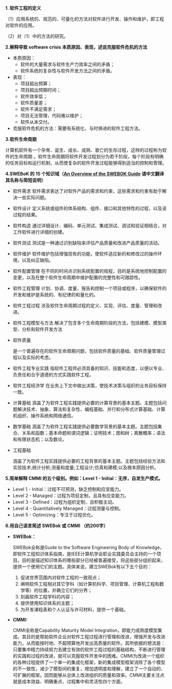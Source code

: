 **1. 软件工程的定义**

（1）应用系统的、规范的、可量化的方法对软件进行开发、操作和维护，即工程对软件的应用。

（2）对（1）中的方法的研究。



**2.解释导致 software crisis 本质原因、表现，述说克服软件危机的方法**

* 本质原因：
  * 软件的大量需求与软件生产力效率之间的矛盾；
  * 软件系统的复杂性与软件开发方法之间的矛盾。
* 表现：
  * 项目超出预算；
  * 项目超出预期时间；
  * 软件效率低；
  * 软件质量差；
  * 软件不满足需求；
  * 项目无法管理，代码难以维护；
  * 软件从未交付。
* 克服软件危机的方法：需要有系统化、与时俱进的软件工程方法。



**3.软件生命周期**

计算机软件有一个孕育、诞生、成长、成熟、衰亡的生存过程，这样的过程称为软件的生命周期 。软件生命周期将软件开发过程划分为若干阶段，每个阶段有明确的任务目标和运行机制，从而使复杂的软件开发过程能够得到适当的控制和管理。



**4.SWEBoK 的 15 个知识域（[An Overview of the SWEBOK Guide](https://www.sebokwiki.org/wiki/An_Overview_of_the_SWEBOK_Guide) 请中文翻译其名称与简短说明）**

* 软件需求
  软件需求表达了对软件产品的需求和约束，这些需求和约束有助于解决一些实际问题。

* 软件设计
  定义系统或组件的体系结构、组件、接口和其他特性的过程，以及该过程的结果。

* 软件构造
  通过详细设计、编码、单元测试、集成测试、调试和验证相结合，对工作软件进行详细的创建。

* 软件测试
  测试是一种通过识别缺陷来评估产品质量和改进产品质量的活动。

* 软件维护
  软件维护包括增强现有的功能，使软件适应新的和修改过的操作环境，以及纠正缺陷。

* 软件配置管理
  在不同的时间点识别系统配置的规程，目的是系统地控制配置的变更，以及在整个软件生命周期中维护配置的完整性和可跟踪性。

* 软件工程管理
  计划、协调、度量、报告和控制一个项目或程序，以确保软件的开发和维护是系统的、有纪律的和量化的。

* 软件工程过程
  涉及软件生命周期过程的定义、实现、评估、度量、管理和改进。

* 软件工程模型与方法
  解决了包含多个生命周期阶段的方法，包括建模、模型类型、分析和软件开发方法

* 软件质量

  是一个普遍存在的软件生命周期问题，包括软件质量的基础、软件质量管理过程以及实际的考虑。

* 软件工程专业实践
  指软件工程师必须具备的知识、技能和态度，以便以专业、负责任和合乎道德的方式实践软件工程。

* 软件工程经济学
  在业务上下文中做出决策，使技术决策与组织的业务目标保持一致。

* 计算基础
  涵盖了为软件工程实践提供必要的计算背景的基本主题。主题包括问题解决技术、抽象、算法和复杂性、编程基础、并行和分布式计算基础、计算机组织、操作系统和网络通信。

* 数学基础
  涵盖了为软件工程实践提供必要数学背景的基本主题。主题包括集合、关系和函数；基本命题和谓词逻辑；证明技术；图和树；离散概率；语法和有限状态机；以及数论。

* 工程基础

  涵盖了为软件工程实践提供必要的工程背景的基本主题。主题包括经验方法和实验技术;统计分析;测量和度量;工程设计;仿真和建模;以及根本原因分析。



**5.简单解释 CMMI 的五个级别。例如：Level 1 - Initial：无序，自发生产模式。**

* Level 1 - Initial：过程不可预测，缺乏控制和应变能力。
* Level 2 - Managed：过程为项目定制，且具有应变能力。
* Level 3 - Defined：过程为组织定制，且积极主动。
* Level 4 - Quantitatively Managed：过程测量与控制。
* Level 5 - Optimizing：专注于过程优化。



**6.用自己语言简述 SWEBok 或 CMMI （约200字）**

- **SWEBok：**

  SWEBok全称是Guide to the Software Engineering Body of Knowledge，即软件工程知识体系指南，是IEEE计算机学会职业实践委员会主持的一个项目。目的是描述知识体系的哪些部分已经被普遍接受，将这些部分组织起来，提供一个使用它们的主题。具体来说，建立SWEBok有以下五个目的：

   	1.  促进世界范围内对软件工程的一致观点；
   	2.  阐明软件工程相对其它学科（如计算机科学、项目管理、计算机工程和数学等）的位置，并确立它们的分界；
   	3.  刻画软件工程学科的内容；
   	4.  提供使用知识体系的主题；
   	5.  为开发课程表和个人认证与许可材料，提供一个基础。

- **CMMI:**

  CMMI全称是Capability Maturity Model Integration，即能力成熟度模型集成。其目的是帮助软件企业对软件工程过程进行管理和改进，增强开发与改进能力，从而能按时地、不超预算地开发出高质量的软件。其所依据的想法是：只要集中精力持续努力去建立有效的软件工程过程的基础结构，不断进行管理的实践和过程的改进，就可以克服软件开发中的困难。CMMI为改进一个组织的各种过程提供了一个单一的集成化框架，新的集成模型框架消除了各个模型的不一致性，减少了模型间的重复，增加透明度和理解，建立了一个自动的、可扩展的框架。因而能够从总体上改进组织的质量和效率。CMMI主要关注点就是成本效益、明确重点、过程集中和灵活性四个方面。

